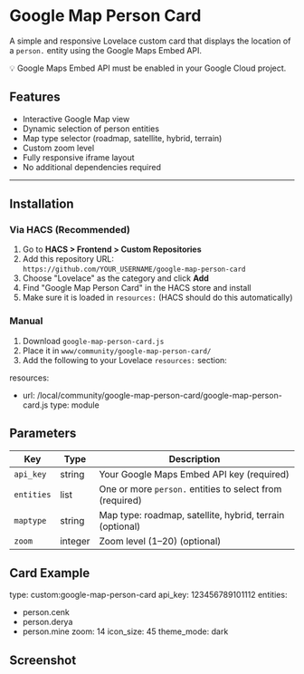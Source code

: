 # Google Map Person Card

A simple and responsive Lovelace custom card that displays the location of a `person.` entity using the Google Maps Embed API. 

💡 Google Maps Embed API must be enabled in your Google Cloud project.

## Features

- Interactive Google Map view
- Dynamic selection of person entities
- Map type selector (roadmap, satellite, hybrid, terrain)
- Custom zoom level
- Fully responsive iframe layout
- No additional dependencies required

---

## Installation

### Via HACS (Recommended)

1. Go to **HACS > Frontend > Custom Repositories**
2. Add this repository URL:  
   `https://github.com/YOUR_USERNAME/google-map-person-card`
3. Choose "Lovelace" as the category and click **Add**
4. Find "Google Map Person Card" in the HACS store and install
5. Make sure it is loaded in `resources:` (HACS should do this automatically)

### Manual

1. Download `google-map-person-card.js`
2. Place it in `www/community/google-map-person-card/`
3. Add the following to your Lovelace `resources:` section:

resources:
  - url: /local/community/google-map-person-card/google-map-person-card.js
    type: module

## Parameters

| Key        | Type    | Description                                              |
| ---------- | ------- | -------------------------------------------------------- |
| `api_key`  | string  | Your Google Maps Embed API key (required)                |
| `entities` | list    | One or more `person.` entities to select from (required) |
| `maptype`  | string  | Map type: roadmap, satellite, hybrid, terrain (optional) |
| `zoom`     | integer | Zoom level (1–20) (optional)                             |

## Card Example

type: custom:google-map-person-card
api_key: 123456789101112
entities:
  - person.cenk
  - person.derya
  - person.mine
zoom: 14
icon_size: 45
theme_mode: dark

## Screenshot